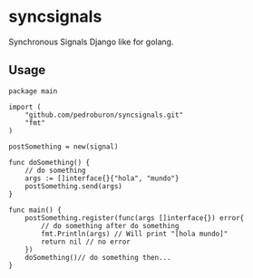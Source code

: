 syncsignals
===========

Synchronous Signals Django like for golang.


Usage
-----

    package main

    import (
        "github.com/pedroburon/syncsignals.git"
        "fmt"
    )

    postSomething = new(signal)

    func doSomething() {
        // do something
        args := []interface{}{"hola", "mundo"}
        postSomething.send(args)
    }

    func main() {
        postSomething.register(func(args []interface{}) error{
            // do something after do something
            fmt.Println(args) // Will print "[hola mundo]"
            return nil // no error
        })
        doSomething()// do something then...
    }
